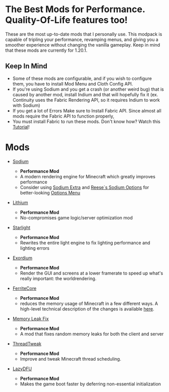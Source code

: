 # The Best Mods for Performance. Quality-Of-Life features too!
These are the most up-to-date mods that I personally use. This modpack is capable of tripling your performance, revamping menus, and giving you a smoother experience without changing the vanilla gameplay. Keep in mind that these mods are currently for 1.20.1.

## Keep In Mind
- Some of these mods are configurable, and if you wish to configure them, you have to install Mod Menu and Cloth Config API.
- If you're using Sodium and you get a crash (or another weird bug) that is caused by another mod, install Indium and that will hopefully fix it (ex. Continuity uses the Fabric Rendering API, so it requires Indium to work with Sodium)
- If you get a lot of Errors Make sure to Install Fabric API. Since almost all mods require the Fabric API to function properly,
- You must install Fabric to run these mods. Don't know how? Watch this [Tutorial](https://www.youtube.com/watch?v=9L0KKSfeG1g)!
# Mods
- [Sodium](https://modrinth.com/mod/sodium)

  - **Performance Mod**
  - A modern rendering engine for Minecraft which greatly improves performance
  - Consider using [Sodium Extra](https://modrinth.com/mod/sodium-extra) and [Reese`s Sodium Options](https://modrinth.com/mod/reeses-sodium-options) for better-looking [Options Menu](https://i.imgur.com/KBsXRBI.png)

- [Lithium](https://modrinth.com/mod/lithium)

  - **Performance Mod**
  - No-compromises game logic/server optimization mod

- [Starlight](https://modrinth.com/mod/starlight)

  - **Performance Mod**
  - Rewrites the entire light engine to fix lighting performance and lighting errors
 
- [Exordium](https://modrinth.com/mod/exordium)

  - **Performance Mod**
  - Render the GUI and screens at a lower framerate to speed up what's really important: the worldrendering.

- [FerriteCore](https://modrinth.com/mod/ferrite-core)

  - **Performance Mod**
  - reduces the memory usage of Minecraft in a few different ways. A high-level technical description of the changes is available [here](https://github.com/malte0811/FerriteCore/blob/main/summary.md).

- [Memory Leak Fix](https://modrinth.com/mod/memoryleakfix)

  - **Performance Mod**
  - A mod that fixes random memory leaks for both the client and server 

- [ThreadTweak](https://modrinth.com/mod/threadtweak)

  - **Performance Mod**
  - Improve and tweak Minecraft thread scheduling.

- [LazyDFU](https://modrinth.com/mod/lazydfu)

  - **Performance Mod**
  - Makes the game boot faster by deferring non-essential initialization 


